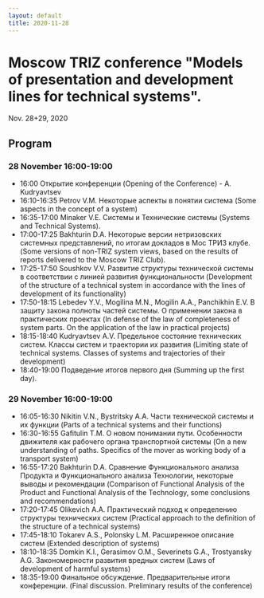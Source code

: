 ```yaml
---
layout: default
title: 2020-11-28
---
```


# Moscow TRIZ conference "Models of presentation and development lines for technical systems".

Nov. 28+29, 2020

## Program

### 28 November 16:00-19:00
 
* 16:00 Открытие конференции (Opening of the Conference) - A. Kudryavtsev
* 16:10-16:35 Petrov V.M. Некоторые аспекты в понятии система (Some aspects in
  the concept of a system)
* 16:35-17:00 Minaker V.E. Системы и Технические системы (Systems and
  Technical Systems).
* 17:00-17:25 Bakhturin D.A. Некоторые версии нетризовских системных
  представлений, по итогам докладов в Мос ТРИЗ клубе. (Some versions of
  non-TRIZ system views, based on the results of reports delivered to the
  Moscow TRIZ Club).
* 17:25-17:50 Soushkov V.V. Развитие структуры технической системы в
  соответствии с линией развития функциональности (Development of the
  structure of a technical system in accordance with the lines of
  development of its functionality)
* 17:50-18:15 Lebedev Y.V., Mogilina M.N., Mogilin A.A., Panchikhin E.V. В
  защиту закона полноты частей системы. О применении закона в практических
  проектах (In defense of the law of completeness of system parts. On the
  application of the law in practical projects)
* 18:15-18:40 Kudryavtsev A.V. Предельное состояние технических систем.
  Классы систем и траектории их развития (Limiting state of technical systems.
  Classes of systems and trajectories of their development)
* 18:40-19:00 Подведение итогов первого дня (Summing up the first day).
 
### 29 November 16:00-19:00
 
* 16:05-16:30 Nikitin V.N., Bystritsky A.A. Части технической системы и их
  функции (Parts of a technical systems and their functions)
* 16:30-16:55 Gafitulin T.M. О новом понимании пути. Особенности движителя как
  рабочего органа транспортной системы (On a new understanding of paths.
  Specifics of the mover as working body of a transport system)
* 16:55-17:20 Bakhturin D.A. Сравнение Функционального анализа Продукта и
  Функционального анализа Технологии, некоторые выводы и рекомендации
  (Comparison of Functional Analysis of the Product and Functional Analysis of
  the Technology, some conclusions and recommendations)
* 17:20-17:45 Olikevich A.A. Практический подход к определению структуры
  технических систем (Practical approach to the definition of the structure of
  a technical systems)
* 17:45-18:10 Tokarev A.S., Polonsky L.M. Расширенное описание систем
  (Extended description of systems)
* 18:10-18:35 Domkin K.I., Gerasimov O.M., Severinets G.A., Trostyansky A.G.
  Закономерности развития вредных систем (Laws of development of harmful
  systems)
* 18:35-19:00 Финальное обсуждение. Предварительные итоги конференции. (Final
  discussion. Preliminary results of the conference)
